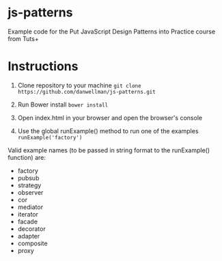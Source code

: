 # js-patterns
Example code for the Put JavaScript Design Patterns into Practice course from Tuts+

# Instructions

1. Clone repository to your machine
    `git clone https://github.com/danwellman/js-patterns.git`
	
2. Run Bower install
    `bower install`
	
3. Open index.html in your browser and open the browser's console

4. Use the global runExample() method to run one of the examples
    `runExample('factory')`
	
Valid example names (to be passed in string format to the runExample() function) are:

* factory
* pubsub
* strategy
* observer
* cor
* mediator
* iterator
* facade
* decorator
* adapter
* composite
* proxy 
